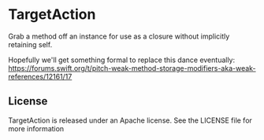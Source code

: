 # TargetAction

Grab a method off an instance for use as a closure without implicitly retaining self.

Hopefully we'll get something formal to replace this dance eventually: https://forums.swift.org/t/pitch-weak-method-storage-modifiers-aka-weak-references/12161/17

## License

TargetAction is released under an Apache license. See the LICENSE file for more information
